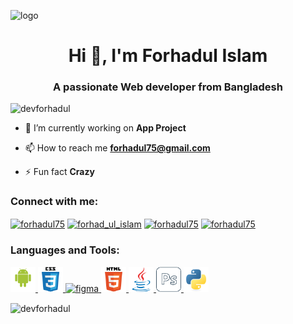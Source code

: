 ![logo](https://github.com/devforhadul/devforhadul/blob/23e046d7a3824c03f9fa9f099d8e47b964bcb905/forhad.jpg)
<h1 align="center">Hi 👋, I'm Forhadul Islam</h1>
<h3 align="center">A passionate Web developer from Bangladesh</h3>

<p align="left"> <img src="https://komarev.com/ghpvc/?username=devforhadul&label=Profile%20views&color=0e75b6&style=flat" alt="devforhadul" /> </p>

- 🔭 I’m currently working on **App Project**

- 📫 How to reach me **forhadul75@gmail.com**

- ⚡ Fun fact **Crazy**

<h3 align="left">Connect with me:</h3>
<p align="left">
<a href="https://fb.com/forhadul75" target="blank"><img align="center" src="https://raw.githubusercontent.com/rahuldkjain/github-profile-readme-generator/master/src/images/icons/Social/facebook.svg" alt="forhadul75" height="30" width="40" /></a>
<a href="https://instagram.com/forhad_ul_islam" target="blank"><img align="center" src="https://raw.githubusercontent.com/rahuldkjain/github-profile-readme-generator/master/src/images/icons/Social/instagram.svg" alt="forhad_ul_islam" height="30" width="40" /></a>
<a href="https://www.hackerrank.com/forhadul75" target="blank"><img align="center" src="https://raw.githubusercontent.com/rahuldkjain/github-profile-readme-generator/master/src/images/icons/Social/hackerrank.svg" alt="forhadul75" height="30" width="40" /></a>
<a href="https://leetcode.com/u/devforhadul/" target="blank"><img align="center" src="https://raw.githubusercontent.com/rahuldkjain/github-profile-readme-generator/master/src/images/icons/Social/leet-code.svg" alt="forhadul75" height="30" width="40" /></a>
</p>

<h3 align="left">Languages and Tools:</h3>
<p align="left"> <a href="https://developer.android.com" target="_blank" rel="noreferrer"> <img src="https://raw.githubusercontent.com/devicons/devicon/master/icons/android/android-original-wordmark.svg" alt="android" width="40" height="40"/> </a> <a href="https://www.w3schools.com/css/" target="_blank" rel="noreferrer"> <img src="https://raw.githubusercontent.com/devicons/devicon/master/icons/css3/css3-original-wordmark.svg" alt="css3" width="40" height="40"/> </a> <a href="https://www.figma.com/" target="_blank" rel="noreferrer"> <img src="https://www.vectorlogo.zone/logos/figma/figma-icon.svg" alt="figma" width="40" height="40"/> </a> <a href="https://www.w3.org/html/" target="_blank" rel="noreferrer"> <img src="https://raw.githubusercontent.com/devicons/devicon/master/icons/html5/html5-original-wordmark.svg" alt="html5" width="40" height="40"/> </a> <a href="https://www.java.com" target="_blank" rel="noreferrer"> <img src="https://raw.githubusercontent.com/devicons/devicon/master/icons/java/java-original.svg" alt="java" width="40" height="40"/> </a> <a href="https://www.photoshop.com/en" target="_blank" rel="noreferrer"> <img src="https://raw.githubusercontent.com/devicons/devicon/master/icons/photoshop/photoshop-line.svg" alt="photoshop" width="40" height="40"/> </a> <a href="https://www.python.org" target="_blank" rel="noreferrer"> <img src="https://raw.githubusercontent.com/devicons/devicon/master/icons/python/python-original.svg" alt="python" width="40" height="40"/> </a> </p>

<p><img align="center" src="https://github-readme-stats.vercel.app/api/top-langs?username=devforhadul&show_icons=true&locale=en&layout=compact" alt="devforhadul" /></p>

